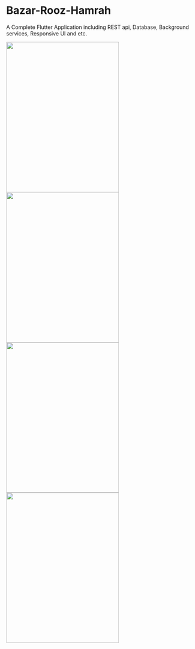 # Bazar-Rooz-Hamrah
A Complete Flutter Application including REST api, Database, Background services, Responsive UI and etc.


<img src="https://github.com/alifarahani1998/Bazar-Rooz-Hamrah/blob/master/Demo/Screenshot_1587148256.png" data-canonical-src="https://github.com/alifarahani1998/Bazar-Rooz-Hamrah/blob/master/Demo/Screenshot_1587148256.png" width="300" height="400" />

<img src="https://github.com/alifarahani1998/Bazar-Rooz-Hamrah/blob/master/Demo/Screenshot_1587148291.png" data-canonical-src="https://github.com/alifarahani1998/Bazar-Rooz-Hamrah/blob/master/Demo/Screenshot_1587148291.png" width="300" height="400" />

<img src="https://github.com/alifarahani1998/Bazar-Rooz-Hamrah/blob/master/Demo/Screenshot_1587148291.png" data-canonical-src="https://github.com/alifarahani1998/Bazar-Rooz-Hamrah/blob/master/Demo/Screenshot_1587148291.png" width="300" height="400" />

<img src="https://github.com/alifarahani1998/Bazar-Rooz-Hamrah/blob/master/Demo/Screenshot_1587148333.png" data-canonical-src="https://github.com/alifarahani1998/Bazar-Rooz-Hamrah/blob/master/Demo/Screenshot_1587148333.png" width="300" height="400" />
